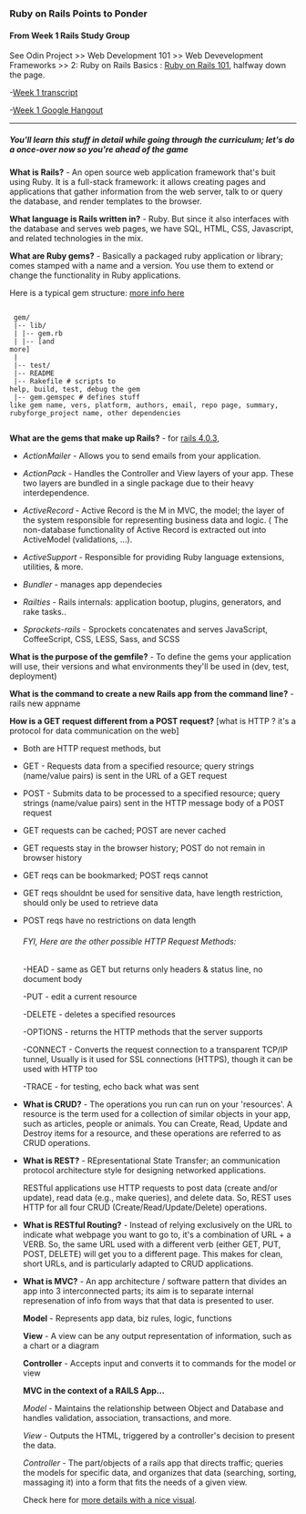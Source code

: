 ### Ruby on Rails Points to Ponder 

#### From Week 1 Rails Study Group

See Odin Project >> Web Development 101 >> Web Devevelopment Frameworks >> 2: Ruby on Rails Basics : [Ruby on Rails 101](http://www.theodinproject.com/courses/web-development-101/lessons/ruby-on-rails-basics), halfway down the page.


-[Week 1 transcript](https://github.com/afshinator/OdinRailsStudyGroup/blob/master/week1-transcript.md)

-[Week 1 Google Hangout](https://plus.google.com/u/0/events/cot10jfo8isvp486c9vkut2t33s?authkey=CNvcqOHw37W61AE)

---

##### You'll learn this stuff in detail while going through the curriculum; let's do a once-over now so you're ahead of the game

**What is Rails?** - An open source web application framework that's buit using Ruby. It is a full-stack framework: it allows creating pages and applications that gather information from the web server, talk to or query the database, and render templates to the browser.

**What language is Rails written in?** - Ruby.  But since it also interfaces with the database and serves web pages, we have SQL, HTML, CSS, Javascript, and related technologies in the mix.

**What are Ruby gems?** - Basically a packaged ruby application or library; comes stamped with a name and a version.  You use them to extend or change the functionality in Ruby applications.

Here is a typical gem structure:  [more info here](http://rubylearning.com/blog/2010/12/14/ruby-gems-%E2%80%94-what-why-and-how/)


<code><br>
gem/<br>
|-- lib/<br>
|   |-- gem.rb<br>
|   |-- [and more]<br>
|<br>
|-- test/<br>
|-- README<br>
|-- Rakefile			            # scripts to help, build, test, debug the gem<br>
|-- gem.gemspec			       # defines stuff like gem name, vers, platform, authors, email, repo page, summary, rubyforge_project name, other dependencies<br>
</code>


**What are the gems that make up Rails?** - for [rails 4.0.3](https://rubygems.org/gems/rails),

- *ActionMailer* - Allows you to send emails from your application.

- *ActionPack* -  Handles the Controller and View layers of your app. These two layers are bundled in a single package due to their heavy interdependence.

- *ActiveRecord* - Active Record is the M in MVC, the model; the layer of the system responsible for representing business data and logic.  ( The non-database functionality of Active Record is extracted out into ActiveModel (validations, ...).

- *ActiveSupport* - Responsible for providing Ruby language extensions, utilities, & more.

- *Bundler* - manages app dependecies

- *Railties* - Rails internals: application bootup, plugins, generators, and rake tasks..

- *Sprockets-rails* - Sprockets concatenates and serves JavaScript, CoffeeScript, CSS, LESS, Sass, and SCSS


**What is the purpose of the gemfile?** - To define the gems your application will use, their versions and what environments they'll be used in (dev, test, deployment)


**What is the command to create a new Rails app from the command line?** - 	rails new appname

**How is a GET request different from a POST request?** 
	[what is HTTP ? it's a protocol for data communication on the web]

+ Both are HTTP request methods, but

+ GET - Requests data from a specified resource; query strings (name/value pairs) is sent in the URL of a GET request

+ POST - Submits data to be processed to a specified resource; query strings (name/value pairs) sent in the HTTP message body of a POST request		

+ GET requests can be cached; POST are never cached

+ GET requests stay in the browser history; POST do not remain in browser history

+ GET reqs can be bookmarked; POST reqs cannot

+ GET reqs shouldnt be used for sensitive data, have length restriction, should only be used to retrieve data

+ POST reqs have no restrictions on data length

	###### FYI, Here are the other possible HTTP Request Methods:

	-HEAD - same as GET but returns only headers & status line, no document body

	-PUT - edit a current resource

	-DELETE - deletes a specified resources

	-OPTIONS - returns the HTTP methods that the server supports

	-CONNECT - Converts the request connection to a transparent TCP/IP tunnel, Usually is it used for SSL connections (HTTPS), though it can be used with HTTP too

	-TRACE - for testing, echo back what was sent

+ **What is CRUD?** - The operations you run can run on your 'resources'.  A resource is the term used for a collection of similar objects in your app, such as articles, people or animals. You can Create, Read, Update and Destroy items for a resource, and these operations are referred to as CRUD operations.

+ **What is REST?** - REpresentational State Transfer; an communication protocol architecture style for designing networked applications. 

	RESTful applications use HTTP requests to post data (create and/or update), read data (e.g., make queries), and delete data. So, REST uses HTTP for all four CRUD (Create/Read/Update/Delete) operations.  

+ **What is RESTful Routing?** - Instead of relying exclusively on the URL to indicate what webpage you want to go to, it's a combination of URL + a VERB. So, the same URL used with a different verb (either GET, PUT, POST, DELETE) will get you to a different page. This makes for clean, short URLs, and is particularly adapted to CRUD applications.

+ **What is MVC?** - An app architecture / software pattern that divides an app into 3 interconnected parts; its aim is to separate internal represenation of info from ways that that data is presented to user.

	**Model** - Represents app data, biz rules, logic, functions

	**View** - A view can be any output representation of information, such as a chart or a diagram

	**Controller** - Accepts input and converts it to commands for the model or view

	**MVC in the context of a RAILS App...**

	*Model* - Maintains the relationship between Object and Database and handles validation, association, transactions, and more.

	*View* - Outputs the HTML, triggered by a controller's decision to present the data. 

	*Controller* - The part/objects of a rails app that directs traffic; queries the models for specific data, and organizes that data (searching, sorting, massaging it) into a form that fits the needs of a given view.

	Check here for [more details with a nice visual](http://betterexplained.com/articles/intermediate-rails-understanding-models-views-and-controllers/).

